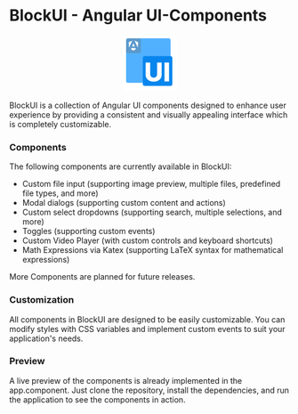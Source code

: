 # BlockUI - Angular UI-Components
<p align="center">
  <img src="src/assets/BlockUI.svg" width="100">
</p>

BlockUI is a collection of Angular UI components designed to enhance user experience by providing a consistent and visually appealing interface which is completely customizable.

### Components
The following components are currently available in BlockUI:
- Custom file input (supporting image preview, multiple files, predefined file types, and more)
- Modal dialogs (supporting custom content and actions)
- Custom select dropdowns (supporting search, multiple selections, and more)
- Toggles (supporting custom events)
- Custom Video Player (with custom controls and keyboard shortcuts)
- Math Expressions via Katex (supporting LaTeX syntax for mathematical expressions)

More Components are planned for future releases.

### Customization
All components in BlockUI are designed to be easily customizable. 
You can modify styles with CSS variables and implement custom events to suit your application's needs.

### Preview
A live preview of the components is already implemented in the app.component. 
Just clone the repository, install the dependencies, and run the application to see the components in action.
